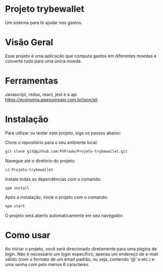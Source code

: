 # Projeto trybewallet

Um sistema para te ajudar nos gastos.

# Visão Geral

Esse projeto é uma aplicação que computa gastos em diferentes moedas e converte tudo para uma única moeda.

# Ferramentas 

Javascript, redux, react, jest e a api https://economia.awesomeapi.com.br/json/all.

# Instalação

Para utilizar ou testar este projeto, siga os passos abaixo:

Clone o repositório para o seu ambiente local:

```bash
git clone git@github.com:PVPrado/Projeto-trybewallet.git
```

Navegue até o diretório do projeto:

```bash
cd Projeto-trybewallet
```

Instale todas as dependências com o comando:

```bash
npm install
```

Após a instalação, inicie o projeto com o comando:

```bash
npm start
```

O projeto será aberto automaticamente em seu navegador.

# Como usar

Ao iniciar o projeto, você será direcionado diretamente para uma página de login. Não é necessário um login específico, apenas um endereço de e-mail válido (com o formato de um email padrão, ou seja, contendo '@' e etc.) e uma senha com pelo menos 6 caracteres.

